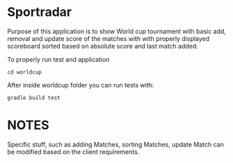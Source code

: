 # Sportradar

Purpose of this application is to show World cup tournament with basic add, removal and update score of the matches with
 with properly displayed scoreboard sorted based on absolute score and last match added.

To properly run test and application
```
cd worldcup
```
After inside worldcup folder you can run tests with:

```
gradle build test
```

# NOTES
Specific stuff, such as adding Matches, sorting Matches, update Match can be modified based on the client requirements.
